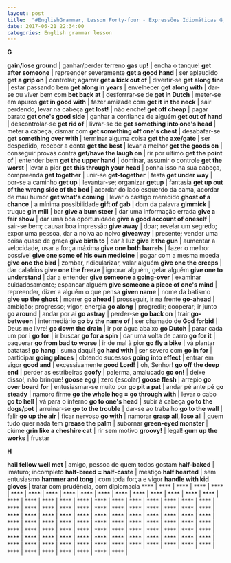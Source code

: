 ```yaml
---
layout: post
title:  "#EnglishGrammar, Lesson Forty-four - Expressões Idiomáticas G, H, l"
date: 2017-06-21 22:34:00
categories: English grammar lesson
---
```



**G**

**gain/lose ground** | ganhar/perder terreno
**gas up!** | encha o tanque!
**get after someone** | repreender severamente
**get a good hand** | ser aplaudido
**get a griṕ on** | controlar; agarrar
**get a kick out of** | divertir-se
**get along fine** | estar passando bem
**get along in years** | envelhecer
**get along with** | dar-se ou viver bem com
**bet back at** | desforrrar-se de
**get in Dutch** | meter-se em apuros
**get in good with** | fazer amizade com
**get it in the neck** | sair perdendo, levar na cabeça
**get lost!** | não enche!
**get off cheap** | pagar barato
**get one's good side** | ganhar a confiança de alguém
**get out of hand** | descontrolar-se
**get rid of** | livrar-se de 
**get something into one's head** | meter a cabeça, cismar com
**get something off one's chest** | desabafar-se
**get something over with** | terminar alguma coisa
**get the axe/gate** | ser despedido, receber a conta
**get the best** | levar a melhor
**get the goods on** | conseguir provas contra
**get/have the laugh on** | rir por último
**get the point of** | entender bem
**get the upper hand** | dominar, assumir o controle
**get the worst** | levar a pior
**get this through your head** | ponha isso na sua cabeça, compreenda
**get together** | unir-se
**get-together** | festa
**get under way** | por-se a caminho
**get up** | levantar-se; organizar
**getup** | fantasia
**get up out of the wrong side of the bed** | acordar do lado esquerdo da cama, acordar de mau humor
**get what's coming** | levar o castigo merecido
**ghost of a chance** | a mínima possibilidade
**gift of gab** | dom da palavra
**gimmick** | truque
**gin mill** | bar
**give a bum steer** | dar uma informação errada
**give a fair show** | dar uma boa oportunidade
**give a good account of oneself** | sair-se bem; causar boa impressão
**give away** | doar; revelar um segredo; expor uma pessoa, dar a noiva ao noivo
**giveaway** | presente; vender uma coisa quase de graça
**give birth to** | dar à luz
**give it the gun** | aumentar a velocidade, usar a força máxima
**give one both barrels** | fazer o melhor possível
**give one some of his own medicine** | pagar com a mesma moeda
**give one the bird** | zombar, ridicularizar, valar alguém
**give one the creeps** | dar calafrios
**give one the freeze** | ignorar alguém, gelar alguém
**give one to understand** | dar a entender
**give someone a going-over** | examinar cuidadosamente; espancar alguém
**give someone a piece of one's mind** | repreender, dizer a alguém o que pensa
**given name** | nome da batismo
**give up the ghost** | morrer
**go ahead** | prosseguir, ir na frente
**go-ahead** | ambição; progresso; vigor, energia
**go along** | progredir; cooperar; ir junto
**go around** | andar por aí
**go astray** | perder-se
**go back on** | trair
**go-between** | intermediário
**go by the name of** | ser chamado de
**God forbid** | Deus me livre!
**go down the drain** | ir por água abaixo
**go Dutch** | parar cada um por i
**go for** | ir buscar
**go for a spin** | dar uma volta de carro
**go for it** | paquerar
**go from bad to worse** | ir de mal à pior
**go fly a bike** | vá plantar batatas!
**go hang** | suma daqui!
**go hard with** | ser severo com
**go in for** | participar
**going places** | obtendo sucessos
**going into effect** | entrar em vigor
**good and** | excessivamente
**good Lord!** | oh, Senhor!
**go off the deep end** | perder as estribeiras
**goofy** | palerma, amalucado
**go on!** | deixe disso!, não brinque!
**goose egg** | zero (escolar)
**goose flesh** | arrepio
**go over board for** | entusiasmar-se muito por
**go pit a pat** | andar pé ante pé
**go steady** | namoro firme
**go the whole hog = go through with** | levar o cabo
**go to hell** | vá para o inferno
**go to one's head** | subir à cabeça
**go to the dogs/pot** | arruinar-se
**go to the trouble** | dar-se ao trabalho
**go to the wall** | falir
**go up the air** | ficar nervoso
**go with** | namorar
**grasp all, lose all** | quem tudo quer nada tem
**grease the palm** | subornar
**green-eyed monster** | ciúme
**grin like a cheshire cat** | rir sem motivo
**groovy!** | legal!
**gum up the works** | frustar

**H**

**hail fellow well met** | amigo, pessoa de quem todos gostam
**half-baked** | imaturo; incompleto
**half-breed = half-caste** | mestiço
**half hearted** | sem entusiasmo
**hammer and tong** | com toda força e vigor
**handle with kid gloves** | tratar com prudência, com diplomacia
**** | 
**** | 
**** | 
**** | 
**** | 
**** | 
**** | 
**** | 
**** | 
**** | 
**** | 
**** | 
**** | 
**** | 
**** | 
**** | 
**** | 
**** | 
**** | 
**** | 
**** | 
**** | 
**** | 
**** | 
**** | 
**** | 
**** | 
**** | 
**** | 
**** | 
**** | 
**** | 
**** | 
**** | 
**** | 
**** | 
**** | 
**** | 
**** | 
**** | 
**** | 
**** | 
**** | 
**** | 
**** | 
**** | 
**** | 
**** | 
**** | 
**** | 
**** | 
**** | 
**** | 
**** | 
**** | 
**** | 
**** | 
**** | 
**** | 
**** | 
**** | 
**** | 
**** | 
**** | 
**** | 
**** | 
**** | 
**** | 
**** | 
**** | 
**** | 
**** | 
**** | 
**** | 
**** | 
**** | 
**** | 
**** | 
**** | 
**** | 
**** | 
**** | 
**** | 
**** | 
**** | 
**** | 
**** | 
**** | 
**** | 
**** | 
**** | 
**** | 
**** | 
**** | 
**** | 
**** | 
**** | 
**** | 
**** | 
**** | 
**** | 
**** | 
**** | 
**** | 
**** | 
**** | 
**** | 
**** | 